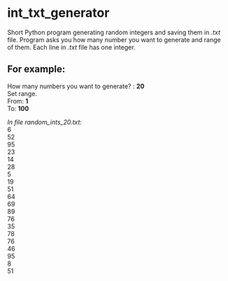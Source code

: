 # int_txt_generator
Short Python program generating random integers and saving them in <i>.txt</i> file. 
Program asks you how many number you want to generate and range of them.
Each line in <i>.txt</i> file has one integer.

For example:  
---
How many numbers you want to generate? : <b>20</b>  
Set range.  
From: <b>1</b>  
To: <b>100</b>  

<i>In file random_ints_20.txt:</i>  
6  
52  
95  
23  
14  
28  
5  
19  
51  
64  
69  
89  
76  
35  
78  
76  
46  
95  
8  
51  

